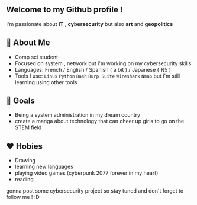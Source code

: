 ## Welcome to my Github profile ! 


I'm passionate about **IT** , **cybersecurity** but also **art** and **geopolitics** 

## 🧠 About Me
-  Comp sci student 
-  Focused on system , network but i'm working on my cybersecurity skills 
-  Languages: French / English / Spanish ( a bit ) / Japanese ( N5 ) 
-  Tools I use: `Linux` `Python` `Bash` `Burp Suite` `Wireshark` `Nmap` but i'm still learning using other tools

## 🎯 Goals
- Being a system administration in my dream country 
- create a manga about technology that can cheer up girls to go on the STEM field

## ❤️ Hobies
- Drawing
- learning new languages
- playing video games (cyberpunk 2077 forever in my heart)
- reading

gonna post some cybersecurity project so stay tuned and don't forget to follow me ! :D
